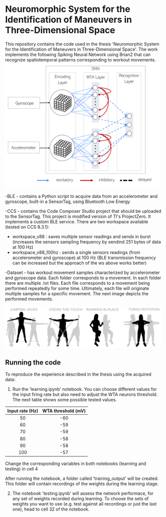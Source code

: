 # Neuromorphic System for the Identification of Maneuvers in Three-Dimensional Space


This repository contains the code used in the thesis 'Neuromorphic System for the Identification of Maneuvers in Three-Dimensional Space'.
The work implements the following Spiking Neural Network using Brian2 that can recognize spatiotemporal patterns corresponding to workout movements.
![image description](images/network.png)

-BLE - contains a Python script to acquire data from an accelerometer and gyroscope, built-in a SensorTag, using Bluetooth Low Energy

-CCS - contains the Code Composer Studio project that should be uploaded to the SensorTag. This project is modified version of TI's ProjectZero. It implements a custom BLE service. There are two workspace available (tested on CCS 8.3.1):
- workspace_v88         : saves multiple sensor readings and sends in burst (increases the sensors sampling frequency by sendind 251 bytes of data at 100 Hz)
- workspace_v88_100hz   : sends a single sensors readings (from accelerometer and gyroscope) at 100 Hz (BLE transmission frequency can be increased but the approach of the ws above works better)

-Dataset - has workout movement samples characterized by accelerometer and gyroscope data. Each folder corresponds to a movement. In each folder there are multiple .txt files. Each file corresponds to a movement being performed repeatedly for some time. Ultimately, each file will originate multiple samples for a specific movement. The next image depicts the performed movements.

![image description](images/movements.png)

## Running the code
To reproduce the experience described in the thesis using the acquired data:

1. Run the 'learning.ipynb' notebook. You can choose different values for the input firing rate but also need to adjust the WTA neurons threshold. The next table shows some possible tested values.

| Input rate (Hz) | WTA threshold (mV) |
|:---------------:|:------------------:|
|50               |-60                 |
|60               |-59                 |
|70               |-59                 |
|80               |-58                 |
|90               |-58                 |
|100              |-57                 |

Change the corresponding variables in both notebooks (learning and testing) in cell 4

After running the notebook, a folder called 'training_output' will be created. This folder will contain recordings of the weights during the learning stage. 

2. The notebook 'testing.ipynb' will assess the network performace, for any set of weights recorded during learning. To choose the sets of weights you want to use (e.g. test against all recordings or just the last one), head to cell 32 of the notebook. 

